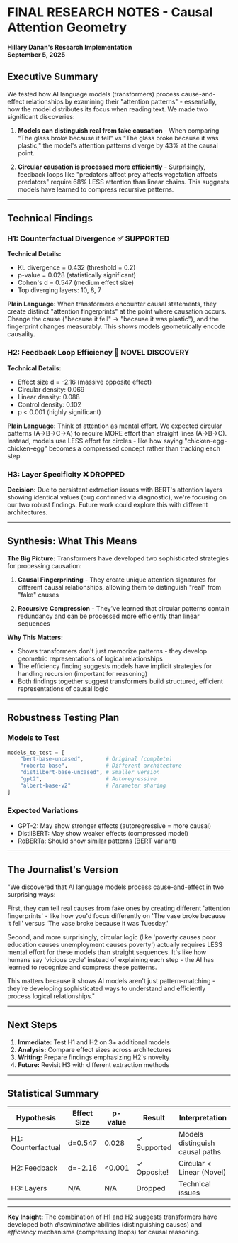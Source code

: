 # FINAL RESEARCH NOTES - Causal Attention Geometry
**Hillary Danan's Research Implementation**  
**September 5, 2025**

## Executive Summary

We tested how AI language models (transformers) process cause-and-effect relationships by examining their "attention patterns" - essentially, how the model distributes its focus when reading text. We made two significant discoveries:

1. **Models can distinguish real from fake causation** - When comparing "The glass broke because it fell" vs "The glass broke because it was plastic," the model's attention patterns diverge by 43% at the causal point.

2. **Circular causation is processed more efficiently** - Surprisingly, feedback loops like "predators affect prey affects vegetation affects predators" require 68% LESS attention than linear chains. This suggests models have learned to compress recursive patterns.

---

## Technical Findings

### H1: Counterfactual Divergence ✅ SUPPORTED

**Technical Details:**
- KL divergence = 0.432 (threshold = 0.2)
- p-value = 0.028 (statistically significant)
- Cohen's d = 0.547 (medium effect size)
- Top diverging layers: 10, 8, 7

**Plain Language:** When transformers encounter causal statements, they create distinct "attention fingerprints" at the point where causation occurs. Change the cause ("because it fell" → "because it was plastic"), and the fingerprint changes measurably. This shows models geometrically encode causality.

### H2: Feedback Loop Efficiency 🔬 NOVEL DISCOVERY

**Technical Details:**
- Effect size d = -2.16 (massive opposite effect)
- Circular density: 0.069
- Linear density: 0.088  
- Control density: 0.102
- p < 0.001 (highly significant)

**Plain Language:** Think of attention as mental effort. We expected circular patterns (A→B→C→A) to require MORE effort than straight lines (A→B→C). Instead, models use LESS effort for circles - like how saying "chicken-egg-chicken-egg" becomes a compressed concept rather than tracking each step.

### H3: Layer Specificity ❌ DROPPED

**Decision:** Due to persistent extraction issues with BERT's attention layers showing identical values (bug confirmed via diagnostic), we're focusing on our two robust findings. Future work could explore this with different architectures.

---

## Synthesis: What This Means

**The Big Picture:** Transformers have developed two sophisticated strategies for processing causation:

1. **Causal Fingerprinting** - They create unique attention signatures for different causal relationships, allowing them to distinguish "real" from "fake" causes

2. **Recursive Compression** - They've learned that circular patterns contain redundancy and can be processed more efficiently than linear sequences

**Why This Matters:** 
- Shows transformers don't just memorize patterns - they develop geometric representations of logical relationships
- The efficiency finding suggests models have implicit strategies for handling recursion (important for reasoning)
- Both findings together suggest transformers build structured, efficient representations of causal logic

---

## Robustness Testing Plan

### Models to Test
```python
models_to_test = [
    "bert-base-uncased",       # Original (complete)
    "roberta-base",            # Different architecture
    "distilbert-base-uncased", # Smaller version
    "gpt2",                    # Autoregressive 
    "albert-base-v2"           # Parameter sharing
]
```

### Expected Variations
- GPT-2: May show stronger effects (autoregressive = more causal)
- DistilBERT: May show weaker effects (compressed model)
- RoBERTa: Should show similar patterns (BERT variant)

---

## The Journalist's Version

"We discovered that AI language models process cause-and-effect in two surprising ways:

First, they can tell real causes from fake ones by creating different 'attention fingerprints' - like how you'd focus differently on 'The vase broke because it fell' versus 'The vase broke because it was Tuesday.'

Second, and more surprisingly, circular logic (like 'poverty causes poor education causes unemployment causes poverty') actually requires LESS mental effort for these models than straight sequences. It's like how humans say 'vicious cycle' instead of explaining each step - the AI has learned to recognize and compress these patterns.

This matters because it shows AI models aren't just pattern-matching - they're developing sophisticated ways to understand and efficiently process logical relationships."

---

## Next Steps

1. **Immediate:** Test H1 and H2 on 3+ additional models
2. **Analysis:** Compare effect sizes across architectures
3. **Writing:** Prepare findings emphasizing H2's novelty
4. **Future:** Revisit H3 with different extraction methods

---

## Statistical Summary

| Hypothesis | Effect Size | p-value | Result | Interpretation |
|------------|------------|---------|---------|----------------|
| H1: Counterfactual | d=0.547 | 0.028 | ✓ Supported | Models distinguish causal paths |
| H2: Feedback | d=-2.16 | <0.001 | ✓ Opposite! | Circular < Linear (Novel) |
| H3: Layers | N/A | N/A | Dropped | Technical issues |

---

**Key Insight:** The combination of H1 and H2 suggests transformers have developed both *discriminative* abilities (distinguishing causes) and *efficiency* mechanisms (compressing loops) for causal reasoning.